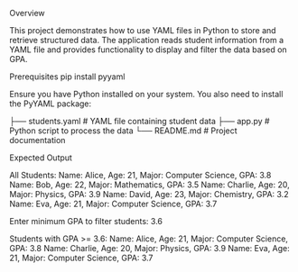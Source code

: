 Overview

This project demonstrates how to use YAML files in Python to store and retrieve structured data. The application reads student information from a YAML file and provides functionality to display and filter the data based on GPA.

Prerequisites
pip install pyyaml


Ensure you have Python installed on your system. You also need to install the PyYAML package:

├── students.yaml   # YAML file containing student data
├── app.py          # Python script to process the data
└── README.md       # Project documentation


Expected Output

All Students:
Name: Alice, Age: 21, Major: Computer Science, GPA: 3.8
Name: Bob, Age: 22, Major: Mathematics, GPA: 3.5
Name: Charlie, Age: 20, Major: Physics, GPA: 3.9
Name: David, Age: 23, Major: Chemistry, GPA: 3.2
Name: Eva, Age: 21, Major: Computer Science, GPA: 3.7

Enter minimum GPA to filter students: 3.6

Students with GPA >= 3.6:
Name: Alice, Age: 21, Major: Computer Science, GPA: 3.8
Name: Charlie, Age: 20, Major: Physics, GPA: 3.9
Name: Eva, Age: 21, Major: Computer Science, GPA: 3.7
